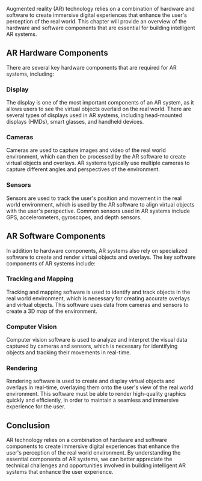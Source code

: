 



Augmented reality (AR) technology relies on a combination of hardware and software to create immersive digital experiences that enhance the user's perception of the real world. This chapter will provide an overview of the hardware and software components that are essential for building intelligent AR systems.

AR Hardware Components
----------------------

There are several key hardware components that are required for AR systems, including:

### Display

The display is one of the most important components of an AR system, as it allows users to see the virtual objects overlaid on the real world. There are several types of displays used in AR systems, including head-mounted displays (HMDs), smart glasses, and handheld devices.

### Cameras

Cameras are used to capture images and video of the real world environment, which can then be processed by the AR software to create virtual objects and overlays. AR systems typically use multiple cameras to capture different angles and perspectives of the environment.

### Sensors

Sensors are used to track the user's position and movement in the real world environment, which is used by the AR software to align virtual objects with the user's perspective. Common sensors used in AR systems include GPS, accelerometers, gyroscopes, and depth sensors.

AR Software Components
----------------------

In addition to hardware components, AR systems also rely on specialized software to create and render virtual objects and overlays. The key software components of AR systems include:

### Tracking and Mapping

Tracking and mapping software is used to identify and track objects in the real world environment, which is necessary for creating accurate overlays and virtual objects. This software uses data from cameras and sensors to create a 3D map of the environment.

### Computer Vision

Computer vision software is used to analyze and interpret the visual data captured by cameras and sensors, which is necessary for identifying objects and tracking their movements in real-time.

### Rendering

Rendering software is used to create and display virtual objects and overlays in real-time, overlaying them onto the user's view of the real world environment. This software must be able to render high-quality graphics quickly and efficiently, in order to maintain a seamless and immersive experience for the user.

Conclusion
----------

AR technology relies on a combination of hardware and software components to create immersive digital experiences that enhance the user's perception of the real world environment. By understanding the essential components of AR systems, we can better appreciate the technical challenges and opportunities involved in building intelligent AR systems that enhance the user experience.

